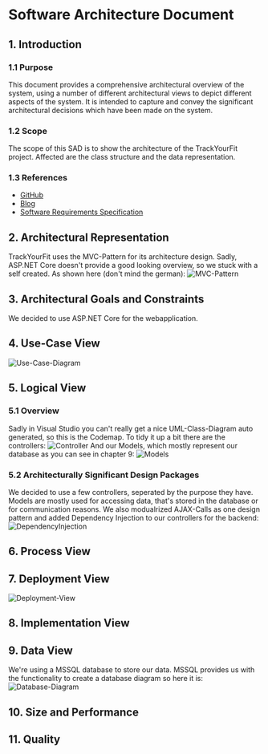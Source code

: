 # Software Architecture Document


## 1. Introduction 
### 1.1 Purpose
This document provides a comprehensive architectural overview of the system, 
using a number of different architectural views to depict different aspects of the system. 
It is intended to capture and convey the significant architectural decisions which have been made on the system.

### 1.2 Scope
The scope of this SAD is to show the architecture of the TrackYourFit project. Affected are the class structure and the data representation.

### 1.3 References
- [GitHub](https://github.com/tobi4321/TrackYourFit)
- [Blog](https://trackyourfit.wordpress.com/)
- [Software Requirements Specification](https://github.com/tobi4321/TrackYourFit/blob/master/Projectmanagement/SRS.md)

## 2. Architectural Representation
TrackYourFit uses the MVC-Pattern for its architecture design.
Sadly, ASP.NET Core doesn't provide a good looking overview, so we stuck with a self created. As shown here (don't mind the german):
![MVC-Pattern](./MVC-Pattern.png)

## 3. Architectural Goals and Constraints 
We decided to use ASP.NET Core for the webapplication.

## 4. Use-Case View 
![Use-Case-Diagram](../Projectmanagement/UseCaseDiagram.jpg)

## 5. Logical View
### 5.1 Overview
Sadly in Visual Studio you can't really get a nice UML-Class-Diagram auto generated, so this is the Codemap.
To tidy it up a bit there are the controllers:
![Controller](./ClassDiagrams%26DB/CodeMap_Controller.PNG)
And our Models, which mostly represent our database as you can see in chapter 9:
![Models](./ClassDiagrams%26DB/CodeMap_Models.PNG)
### 5.2 Architecturally Significant Design Packages
We decided to use a few controllers, seperated by the purpose they have. Models are mostly used for accessing data, that's stored in the database or for communication reasons.
We also modualrized AJAX-Calls as one design pattern and added Dependency Injection to our controllers for the backend:
![DependencyInjection](./ClassDiagrams%26DB/dependencyinjection.PNG)
## 6. Process View

## 7. Deployment View
![Deployment-View](./Deployment-View.jpg)

## 8. Implementation View

## 9. Data View
We're using a MSSQL database to store our data. 
MSSQL provides us with the functionality to create a database diagram so here it is:
![Database-Diagram](./ClassDiagrams%26DB/DB_Diagram.PNG)
## 10. Size and Performance

## 11. Quality

